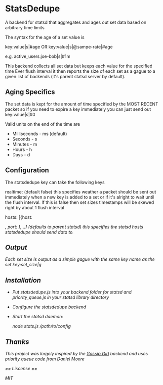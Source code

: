 StatsDedupe
===========

A backend for statsd that aggregates and ages out set data based on arbitrary time limits

The syntax for the age of a set value is

key:value|s|#age
OR
key:value|s|@sampe-rate|#age

e.g.
active\_users:joe-bob|s|#1m

This backend collects all set data but keeps each value for the specified time
Ever flush interval it then reports the size of each set as a gague to a given list of backends
(it's parent statsd server by default).

Aging Specifics
---------------

The set data is kept for the amount of time specified by the MOST RECENT packet so
if you need to expire a key immediately you can just send out
key:value|s|#0

Valid units on the end of the time are
* Milliseconds - ms (default)
* Seconds - s
* Minutes - m
* Hours - h
* Days - d

Configuration
-------------

The statsdedupe key can take the following keys

realtime: <bool> (default false)
this specifies weather a packet should be sent out immediately when a new key is added to a set or if it's alright to wait until the flush interval. If this is false then set sizes timestamps will be skewed right by about 1 flush interval

hosts: [{host: <address>, port: <port>},...]	(defaults to parent statsd)
this specifies the statsd hosts statsdedupe should send data to.

Output
------

Each set size is output as a simple gague with the same key name as the set
key:set\_size|g

Installation
------------

 * Put statsdedupe.js into your backend folder for statsd and priority\_queue.js in your statsd library directory
 * Configure the statsdedupe backend
 * Start the statsd daemon:

    node stats.js /path/to/config


Thanks
------
This project was largely inspired by the [Gossip Girl](https://github.com/wanelo/gossip_girl) backend and uses [priority queue code](https://github.com/STRd6/PriorityQueue.js) from Daniel Moore

== Liscense ==

MIT
